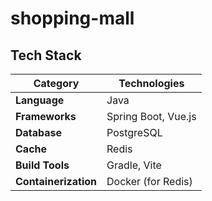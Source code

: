 # shopping-mall

## Tech Stack

| **Category**       | **Technologies**                     |
|---------------------|--------------------------------------|
| **Language**        | Java                                |
| **Frameworks**      | Spring Boot, Vue.js                 |
| **Database**        | PostgreSQL                          |
| **Cache**           | Redis                               |
| **Build Tools**     | Gradle, Vite                        |
| **Containerization**| Docker (for Redis)                 |